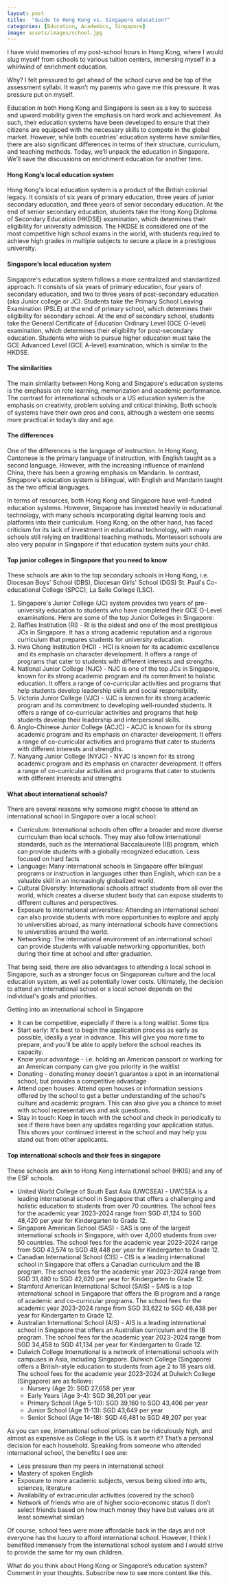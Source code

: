 ```yaml
---
layout: post
title:  "Guide to Hong Kong vs. Singapore education?"
categories: [Education, Academics, Singapore]
image: assets/images/school.jpg
---
```

I have vivid memories of my post-school hours in Hong Kong, where I would slug myself from schools to various tuition centers, immersing myself in a whirlwind of enrichment education.

Why? I felt pressured to get ahead of the school curve and be top of the assessment syllabi. It wasn’t my parents who gave me this pressure. It was pressure put on myself.

Education in both Hong Kong and Singapore is seen as a key to success and upward mobility given the emphasis on hard work and achievement. As such, their education systems have been developed to ensure that their citizens are equipped with the necessary skills to compete in the global market. However, while both countries' education systems have similarities, there are also significant differences in terms of their structure, curriculum, and teaching methods. Today, we’ll unpack the education in Singapore. We’ll save the discussions on enrichment education for another time.

#### Hong Kong’s local education system
Hong Kong's local education system is a product of the British colonial legacy. It consists of six years of primary education, three years of junior secondary education, and three years of senior secondary education. At the end of senior secondary education, students take the Hong Kong Diploma of Secondary Education (HKDSE) examination, which determines their eligibility for university admission. The HKDSE is considered one of the most competitive high school exams in the world, with students required to achieve high grades in multiple subjects to secure a place in a prestigious university.

#### Singapore’s local education system
Singapore's education system follows a more centralized and standardized approach. It consists of six years of primary education, four years of secondary education, and two to three years of post-secondary education (aka Junior college or JC). Students take the Primary School Leaving Examination (PSLE) at the end of primary school, which determines their eligibility for secondary school. At the end of secondary school, students take the General Certificate of Education Ordinary Level (GCE O-level) examination, which determines their eligibility for post-secondary education. Students who wish to pursue higher education must take the GCE Advanced Level (GCE A-level) examination, which is similar to the HKDSE.

#### The similarities
The main similarity between Hong Kong and Singapore's education systems is the emphasis on rote learning, memorization and academic performance. The contrast for international schools or a US education system is the emphasis on creativity, problem solving and critical thinking. Both schools of systems have their own pros and cons, although a western one seems more practical in today’s day and age.

#### The differences
One of the differences is the language of instruction. In Hong Kong, Cantonese is the primary language of instruction, with English taught as a second language. However, with the increasing influence of mainland China, there has been a growing emphasis on Mandarin. In contrast, Singapore's education system is bilingual, with English and Mandarin taught as the two official languages.

In terms of resources, both Hong Kong and Singapore have well-funded education systems. However, Singapore has invested heavily in educational technology, with many schools incorporating digital learning tools and platforms into their curriculum. Hong Kong, on the other hand, has faced criticism for its lack of investment in educational technology, with many schools still relying on traditional teaching methods. Montessori schools are also very popular in Singapore if that education system suits your child.

#### Top junior colleges in Singapore that you need to know

These schools are akin to the top secondary schools in Hong Kong, i.e. Diocesan Boys' School (DBS), Diocesan Girls' School (DGS) St. Paul's Co-educational College (SPCC), La Salle College (LSC).

1. Singapore's Junior College (JC) system provides two years of pre-university education to students who have completed their GCE O-Level examinations. Here are some of the top Junior Colleges in Singapore:
2. Raffles Institution (RI) - RI is the oldest and one of the most prestigious JCs in Singapore. It has a strong academic reputation and a rigorous curriculum that prepares students for university education.
3. Hwa Chong Institution (HCI) - HCI is known for its academic excellence and its emphasis on character development. It offers a range of programs that cater to students with different interests and strengths.
4. National Junior College (NJC) - NJC is one of the top JCs in Singapore, known for its strong academic program and its commitment to holistic education. It offers a range of co-curricular activities and programs that help students develop leadership skills and social responsibility.
5. Victoria Junior College (VJC) - VJC is known for its strong academic program and its commitment to developing well-rounded students. It offers a range of co-curricular activities and programs that help students develop their leadership and interpersonal skills.
6. Anglo-Chinese Junior College (ACJC) - ACJC is known for its strong academic program and its emphasis on character development. It offers a range of co-curricular activities and programs that cater to students with different interests and strengths.
7. Nanyang Junior College (NYJC) - NYJC is known for its strong academic program and its emphasis on character development. It offers a range of co-curricular activities and programs that cater to students with different interests and strengths

#### What about international schools?

There are several reasons why someone might choose to attend an international school in Singapore over a local school:
+ Curriculum: International schools often offer a broader and more diverse curriculum than local schools. They may also follow international standards, such as the International Baccalaureate (IB) program, which can provide students with a globally recognized education. Less focused on hard facts
+ Language: Many international schools in Singapore offer bilingual programs or instruction in languages other than English, which can be a valuable skill in an increasingly globalized world.
+ Cultural Diversity: International schools attract students from all over the world, which creates a diverse student body that can expose students to different cultures and perspectives.
+ Exposure to international universities: Attending an international school can also provide students with more opportunities to explore and apply to universities abroad, as many international schools have connections to universities around the world.
+ Networking: The international environment of an international school can provide students with valuable networking opportunities, both during their time at school and after graduation.

That being said, there are also advantages to attending a local school in Singapore, such as a stronger focus on Singaporean culture and the local education system, as well as potentially lower costs. Ultimately, the decision to attend an international school or a local school depends on the individual's goals and priorities.

Getting into an international school in Singapore 
+ It can be competitive, especially if there is a long waitlist. Some tips
+ Start early: It's best to begin the application process as early as possible, ideally a year in advance. This will give you more time to prepare, and you'll be able to apply before the school reaches its capacity.
+ Know your advantage - i.e. holding an American passport or working for an American company can give you priority in the waitlist
+ Donating - donating money doesn’t guarantee a spot in an international school, but provides a competitive advantage
+ Attend open houses: Attend open houses or information sessions offered by the school to get a better understanding of the school's culture and academic program. This can also give you a chance to meet with school representatives and ask questions.
+ Stay in touch: Keep in touch with the school and check in periodically to see if there have been any updates regarding your application status. This shows your continued interest in the school and may help you stand out from other applicants.

#### Top international schools and their fees in singapore

These schools are akin to Hong Kong international school (HKIS) and any of the ESF schools.

+ United World College of South East Asia (UWCSEA) - UWCSEA is a leading international school in Singapore that offers a challenging and holistic education to students from over 70 countries. The school fees for the academic year 2023-2024 range from SGD 41,124 to SGD 48,420 per year for Kindergarten to Grade 12.
+ Singapore American School (SAS) - SAS is one of the largest international schools in Singapore, with over 4,000 students from over 50 countries. The school fees for the academic year 2023-2024 range from SGD 43,574 to SGD 49,448 per year for Kindergarten to Grade 12.
+ Canadian International School (CIS) - CIS is a leading international school in Singapore that offers a Canadian curriculum and the IB program. The school fees for the academic year 2023-2024 range from SGD 31,480 to SGD 42,620 per year for Kindergarten to Grade 12.
+ Stamford American International School (SAIS) - SAIS is a top international school in Singapore that offers the IB program and a range of academic and co-curricular programs. The school fees for the academic year 2023-2024 range from SGD 33,622 to SGD 46,438 per year for Kindergarten to Grade 12.
+ Australian International School (AIS) - AIS is a leading international school in Singapore that offers an Australian curriculum and the IB program. The school fees for the academic year 2023-2024 range from SGD 34,458 to SGD 41,134 per year for Kindergarten to Grade 12.
+ Dulwich College International is a network of international schools with campuses in Asia, including Singapore. Dulwich College (Singapore) offers a British-style education to students from age 2 to 18 years old. The school fees for the academic year 2023-2024 at Dulwich College (Singapore) are as follows:
    + Nursery (Age 2): SGD 27,658 per year
    + Early Years (Age 3-4): SGD 36,201 per year
    + Primary School (Age 5-10): SGD 39,160 to SGD 43,406 per year
    + Junior School (Age 11-13): SGD 43,649 per year
    + Senior School (Age 14-18): SGD 46,481 to SGD 49,207 per year

As you can see, international school prices can be ridiculously high, and almost as expensive as College in the US. Is it worth it? That’s a personal decision for each household. Speaking from someone who attended international school, the benefits I see are:
+ Less pressure than my peers in international school
+ Mastery of spoken English
+ Exposure to more academic subjects, versus being siloed into arts, sciences, literature
+ Availability of extracurricular activities (covered by the school)
+ Network of friends who are of higher socio-economic status (I don’t select friends based on how much money they have but values are at least somewhat similar)

Of course, school fees were more affordable back in the days and not everyone has the luxury to afford international school. However, I think I benefited immensely from the international school system and I would strive to provide the same for my own children.

What do you think about Hong Kong or Singapore’s education system? Comment in your thoughts. Subscribe now to see more content like this.
